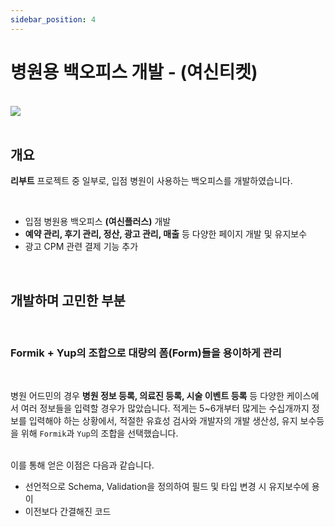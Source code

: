 ```yaml
---
sidebar_position: 4
---
```


# 병원용 백오피스 개발 - (여신티켓)

<br/>

<img src="/img/about/portfolio/yeoshin/yeoshin_plus.png"/>

<br/>
<br/>

## 개요

**리부트** 프로젝트 중 일부로, 입점 병원이 사용하는 백오피스를 개발하였습니다.

<br/>

- 입점 병원용 백오피스 **(여신플러스)** 개발
- **예약 관리, 후기 관리, 정산, 광고 관리, 매출** 등 다양한 페이지 개발 및 유지보수
- 광고 CPM 관련 결제 기능 추가

<br/>
<!-- 
## 미리보기

<details>
  <summary><strong style={{color : "blue"}}>여신플러스</strong></summary>

**(공식 가이드북)**

<br/>
<img src="/img/about/portfolio/yeoshin/plus_1.webp"/>
<br/>
<br/>
<img src="/img/about/portfolio/yeoshin/plus_2.webp"/>
<br/>
<br/>
<img src="/img/about/portfolio/yeoshin/plus_3.webp"/>

</details>

<br/>

## 주요 기술 스택

React, Next.js, React-Query, Zustand, Formik, Yup, Tailwind

<br/>
<br/> -->

## 개발하며 고민한 부분

<br/>

### Formik + Yup의 조합으로 대량의 폼(Form)들을 용이하게 관리

<br/>

병원 어드민의 경우 **병원 정보 등록, 의료진 등록, 시술 이벤트 등록** 등 다양한 케이스에서 여러 정보들을 입력할 경우가 많았습니다.
적게는 5~6개부터 많게는 수십개까지 정보를 입력해야 하는 상황에서, 적절한 유효성 검사와 개발자의 개발 생산성, 유지 보수등을 위해
`Formik`과 `Yup`의 조합을 선택했습니다.

<br/>
이를 통해 얻은 이점은 다음과 같습니다.

<br/>

- 선언적으로 Schema, Validation을 정의하여 필드 및 타입 변경 시 유지보수에 용이
- 이전보다 간결해진 코드

<br/>
<br/>
